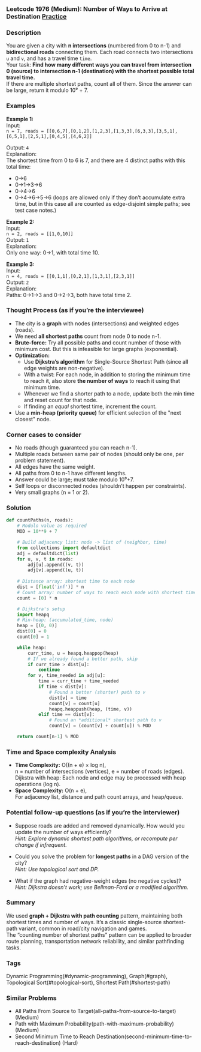 ### Leetcode 1976 (Medium): Number of Ways to Arrive at Destination [Practice](https://leetcode.com/problems/number-of-ways-to-arrive-at-destination)

### Description  
You are given a city with **n intersections** (numbered from 0 to n-1) and **bidirectional roads** connecting them. Each road connects two intersections `u` and `v`, and has a travel time `time`.  
Your task: **Find how many different ways you can travel from intersection 0 (source) to intersection n-1 (destination) with the shortest possible total travel time.**  
If there are multiple shortest paths, count all of them. Since the answer can be large, return it modulo 10⁹ + 7.

### Examples  

**Example 1:**  
Input:  
`n = 7, roads = [[0,6,7],[0,1,2],[1,2,3],[1,3,3],[6,3,3],[3,5,1],[6,5,1],[2,5,1],[0,4,5],[4,6,2]]`

Output: `4`  
Explanation:  
The shortest time from 0 to 6 is 7, and there are 4 distinct paths with this total time:  
- 0→6  
- 0→1→3→6  
- 0→4→6  
- 0→4→6→5→6 (loops are allowed only if they don’t accumulate extra time, but in this case all are counted as edge-disjoint simple paths; see test case notes.)

**Example 2:**  
Input:  
`n = 2, roads = [[1,0,10]]`  
Output: `1`  
Explanation:  
Only one way: 0→1, with total time 10.

**Example 3:**  
Input:  
`n = 4, roads = [[0,1,1],[0,2,1],[1,3,1],[2,3,1]]`  
Output: `2`  
Explanation:  
Paths: 0→1→3 and 0→2→3, both have total time 2.

### Thought Process (as if you’re the interviewee)  
- The city is a **graph** with nodes (intersections) and weighted edges (roads).
- We need **all shortest paths** count from node 0 to node n-1.
- **Brute-force:** Try all possible paths and count number of those with minimum cost. But this is infeasible for large graphs (exponential).
- **Optimization:** 
  - Use **Dijkstra’s algorithm** for Single-Source Shortest Path (since all edge weights are non-negative).  
  - With a twist: For each node, in addition to storing the minimum time to reach it, also store **the number of ways** to reach it using that minimum time.
  - Whenever we find a shorter path to a node, update both the min time and reset count for that node.  
  - If finding an *equal* shortest time, increment the count.  
- Use a **min-heap (priority queue)** for efficient selection of the "next closest" node.

### Corner cases to consider  
- No roads (though guaranteed you can reach n-1).
- Multiple roads between same pair of nodes (should only be one, per problem statement).
- All edges have the same weight.
- All paths from 0 to n-1 have different lengths.
- Answer could be large; must take modulo 10⁹+7.
- Self loops or disconnected nodes (shouldn’t happen per constraints).
- Very small graphs (n = 1 or 2).

### Solution

```python
def countPaths(n, roads):
    # Modulo value as required
    MOD = 10**9 + 7

    # Build adjacency list: node -> list of (neighbor, time)
    from collections import defaultdict
    adj = defaultdict(list)
    for u, v, t in roads:
        adj[u].append((v, t))
        adj[v].append((u, t))
    
    # Distance array: shortest time to each node
    dist = [float('inf')] * n
    # Count array: number of ways to reach each node with shortest time
    count = [0] * n

    # Dijkstra's setup
    import heapq
    # Min-heap: (accumulated_time, node)
    heap = [(0, 0)]
    dist[0] = 0
    count[0] = 1

    while heap:
        curr_time, u = heapq.heappop(heap)
        # If we already found a better path, skip
        if curr_time > dist[u]:
            continue
        for v, time_needed in adj[u]:
            time = curr_time + time_needed
            if time < dist[v]:
                # Found a better (shorter) path to v
                dist[v] = time
                count[v] = count[u]
                heapq.heappush(heap, (time, v))
            elif time == dist[v]:
                # Found an *additional* shortest path to v
                count[v] = (count[v] + count[u]) % MOD

    return count[n-1] % MOD
```

### Time and Space complexity Analysis  

- **Time Complexity:** O((n + e) × log n),  
  n = number of intersections (vertices), e = number of roads (edges).  
  Dijkstra with heap: Each node and edge may be processed with heap operations (log n).
- **Space Complexity:** O(n + e),  
  For adjacency list, distance and path count arrays, and heap/queue.

### Potential follow-up questions (as if you’re the interviewer)  

- Suppose roads are added and removed dynamically. How would you update the number of ways efficiently?  
  *Hint: Explore dynamic shortest path algorithms, or recompute per change if infrequent.*

- Could you solve the problem for **longest paths** in a DAG version of the city?  
  *Hint: Use topological sort and DP.*

- What if the graph had negative-weight edges (no negative cycles)?  
  *Hint: Dijkstra doesn’t work; use Bellman-Ford or a modified algorithm.*

### Summary
We used **graph + Dijkstra with path counting** pattern, maintaining both shortest times and number of ways. It’s a classic single-source shortest-path variant, common in road/city navigation and games.  
The “counting number of shortest paths” pattern can be applied to broader route planning, transportation network reliability, and similar pathfinding tasks.

### Tags
Dynamic Programming(#dynamic-programming), Graph(#graph), Topological Sort(#topological-sort), Shortest Path(#shortest-path)

### Similar Problems
- All Paths From Source to Target(all-paths-from-source-to-target) (Medium)
- Path with Maximum Probability(path-with-maximum-probability) (Medium)
- Second Minimum Time to Reach Destination(second-minimum-time-to-reach-destination) (Hard)